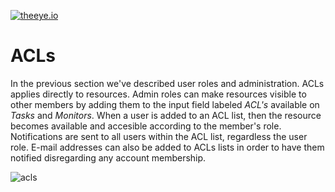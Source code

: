[![theeye.io](https://theeye.io/img/logo2.png)](https://theeye.io)

# ACLs

In the previous section we've described user roles and administration. ACLs applies directly to resources.
Admin roles can make resources visible to other members by adding them to the input field labeled _ACL's_ available on _Tasks_ and _Monitors_. When a user is added to an ACL list, then the resource becomes available and accesible according to the member's role. Notifications are sent to all users within the ACL list, regardless the user role. E-mail addresses can also be added to ACLs lists in order to have them notified disregarding any account membership.

![acls](https://raw.githubusercontent.com/theeye-io/theeye-docs/master/images/ACLs.png)
